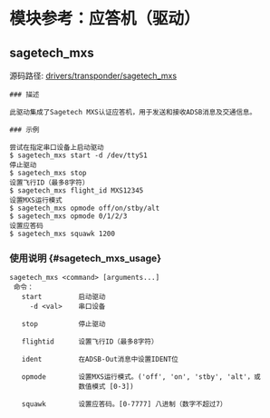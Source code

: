 # 模块参考：应答机（驱动）

## sagetech_mxs

源码路径: [drivers/transponder/sagetech_mxs](https://github.com/PX4/PX4-Autopilot/tree/main/src/drivers/transponder/sagetech_mxs)


	### 描述

	此驱动集成了Sagetech MXS认证应答机，用于发送和接收ADSB消息及交通信息。

	### 示例

	尝试在指定串口设备上启动驱动
	$ sagetech_mxs start -d /dev/ttyS1
	停止驱动
	$ sagetech_mxs stop
	设置飞行ID（最多8字符）
	$ sagetech_mxs flight_id MXS12345
	设置MXS运行模式
	$ sagetech_mxs opmode off/on/stby/alt
	$ sagetech_mxs opmode 0/1/2/3
	设置应答码
	$ sagetech_mxs squawk 1200
	
### 使用说明 {#sagetech_mxs_usage}

```
sagetech_mxs <command> [arguments...]
 命令：
   start         启动驱动
     -d <val>    串口设备

   stop          停止驱动

   flightid      设置飞行ID（最多8字符）

   ident         在ADSB-Out消息中设置IDENT位

   opmode        设置MXS运行模式。('off', 'on', 'stby', 'alt'，或
                 数值模式 [0-3])

   squawk        设置应答码。[0-7777] 八进制（数字不超过7）
```